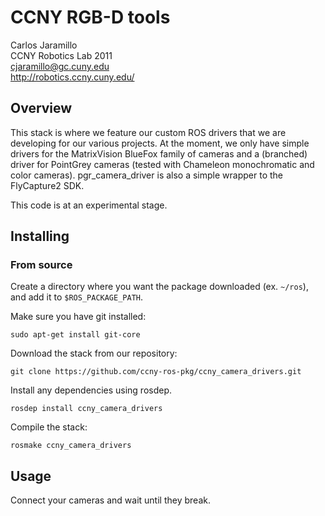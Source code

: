CCNY RGB-D tools 
===================================

Carlos Jaramillo  
CCNY Robotics Lab 2011  
cjaramillo@gc.cuny.edu  
http://robotics.ccny.cuny.edu/  

Overview
-----------------------------------

This stack is where we feature our custom ROS drivers that we are developing for our various projects. At the moment, we only have simple drivers for the MatrixVision BlueFox family of cameras and a (branched) driver for PointGrey cameras (tested with Chameleon monochromatic and color cameras). pgr_camera_driver is also a simple wrapper to the FlyCapture2 SDK.

This code is at an experimental stage. 

Installing
-----------------------------------

### From source ###

Create a directory where you want the package downloaded (ex. `~/ros`), 
and add it to `$ROS_PACKAGE_PATH`.

Make sure you have git installed:

    sudo apt-get install git-core

Download the stack from our repository:

    git clone https://github.com/ccny-ros-pkg/ccny_camera_drivers.git

Install any dependencies using rosdep.

    rosdep install ccny_camera_drivers

Compile the stack:

    rosmake ccny_camera_drivers

Usage
-----------------------------------

Connect your cameras and wait until they break.
